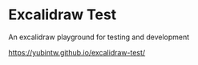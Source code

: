 # Excalidraw Test

An excalidraw playground for testing and development

https://yubintw.github.io/excalidraw-test/
